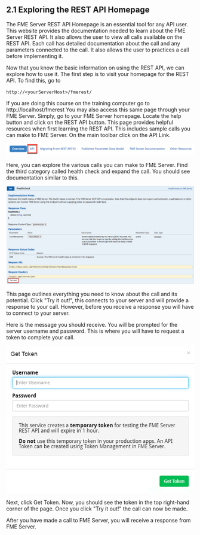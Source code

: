 ## 2.1 Exploring the REST API Homepage

The FME Server REST API Homepage is an essential tool for any API user. This website provides the documentation needed to learn about the FME Server REST API. It also allows the user to view all calls available on the REST API. Each call has detailed documentation about the call and any parameters connected to the call. It also allows the user to practices a call before implementing it.

Now that you know the basic information on using the REST API, we can
explore how to use it. The first step is to visit your homepage for the
REST API. To find this, go to

    http://<yourServerHost>/fmerest/

If you are doing this course on the training computer go to http://localhost/fmerest You may also access this same page through your FME Server. Simply, go to your FME Server homepage. Locate the help button and click on the REST API button.
This page provides helpful resources when first learning the REST API.
This includes sample calls you can make to FME Server. On the main
toolbar click on the API Link.

![](./Images/image2.1.1.API.png)



Here, you can explore the various calls you can make to FME Server. Find
the third category called health check and expand the call. You should
see documentation similar to this.

![](./Images/image2.1.2.democall.png)



This page outlines everything you need to know about the call and its
potential. Click "Try it out!", this connects to your server and will
provide a response to your call. However, before you receive a response
you will have to connect to your server.

Here is the message you should receive. You will be prompted for the
server username and password. This is where you will have
to request a token to complete your call.

![](./Images/image2.1.3.Token.png)



Next, click Get Token. Now, you should see the token in the top right-hand corner of the page. Once you click "Try it out!" the call can now be made.

After you have made a call to FME Server, you will receive a response
from FME Server.
